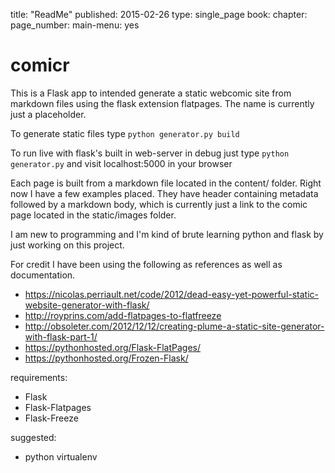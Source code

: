 title: "ReadMe"
published: 2015-02-26
type: single_page
book:
chapter:
page_number:
main-menu: yes

# comicr

This is a Flask app to intended generate a static webcomic site from markdown files using the flask extension flatpages. The name is currently just a placeholder.

To generate static files type `python generator.py build`

To run live with flask's built in web-server in debug just type `python generator.py` and visit localhost:5000 in your browser

Each page is built from a markdown file located in the content/ folder. Right now I have a few examples placed. They have header containing metadata followed by a markdown body, which is currently just a link to the comic page located in the static/images folder.

I am new to programming and I'm kind of brute learning python and flask by just working on this project.

For credit I have been using the following as references as well as documentation.

 * https://nicolas.perriault.net/code/2012/dead-easy-yet-powerful-static-website-generator-with-flask/
 * http://royprins.com/add-flatpages-to-flatfreeze
 * http://obsoleter.com/2012/12/12/creating-plume-a-static-site-generator-with-flask-part-1/
 * https://pythonhosted.org/Flask-FlatPages/
 * https://pythonhosted.org/Frozen-Flask/

requirements:

 * Flask
 * Flask-Flatpages
 * Flask-Freeze

suggested:

 * python virtualenv
